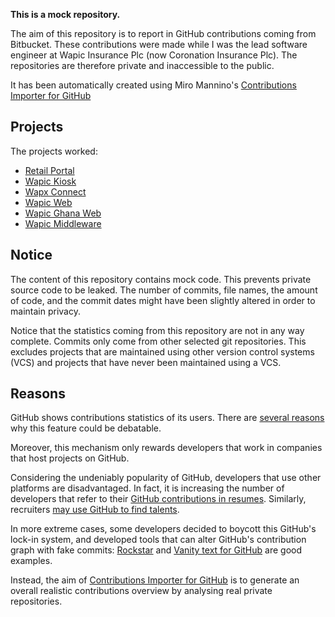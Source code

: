 **This is a mock repository.** 

The aim of this repository is to report in GitHub contributions coming from Bitbucket.
These contributions were made while I was the lead software engineer at Wapic Insurance Plc (now Coronation Insurance Plc). The repositories are therefore private and inaccessible to the public.

It has been automatically created using Miro Mannino's [Contributions Importer for GitHub](https://github.com/miromannino/contributions-importer-for-github)

## Projects
The projects worked:
- [Retail Portal](https://customer.wapic.com)
- [Wapic Kiosk](https://kiosk.wapic.com)
- [Wapx Connect](https://connect.wapic.com)
- [Wapic Web](https://wapic.com)
- [Wapic Ghana Web](https://ghana.wapic.com)
- [Wapic Middleware](https://api.wapic.com)

## Notice

The content of this repository contains mock code. This prevents private source code to be leaked. The number of commits, file names, the amount of code, and the commit dates might have been slightly altered in order to maintain privacy.

Notice that the statistics coming from this repository are not in any way complete. Commits only come from other selected git repositories. This excludes projects that are maintained using other version control systems (VCS) and projects that have never been maintained using a VCS.

## Reasons

GitHub shows contributions statistics of its users. There are [several reasons](https://github.com/isaacs/github/issues/627) why this feature could be debatable.

Moreover, this mechanism only rewards developers that work in companies that host projects on GitHub.

Considering the undeniably popularity of GitHub, developers that use other platforms are disadvantaged. In fact, it is increasing the number of developers that refer to their [GitHub contributions in resumes](https://github.com/resume/resume.github.com). Similarly, recruiters [may use GitHub to find talents](https://www.socialtalent.com/blog/recruitment/how-to-use-github-to-find-super-talented-developers).

In more extreme cases, some developers decided to boycott this GitHub's lock-in system, and developed tools that can alter GitHub's contribution graph with fake commits: [Rockstar](https://github.com/avinassh/rockstar) and [Vanity text for GitHub](https://github.com/ihabunek/github-vanity) are good examples. 

Instead, the aim of [Contributions Importer for GitHub](https://github.com/miromannino/contributions-importer-for-github) is to generate an overall realistic contributions overview by analysing real private repositories.
